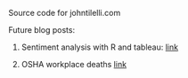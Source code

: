 Source code for johntilelli.com

Future blog posts:
1. Sentiment analysis with R and tableau:
  [link](https://boraberan.wordpress.com/2013/12/24/sentiment-analysis-in-tableau-with-r/)

2. OSHA workplace deaths
  [link](https://www.reddit.com/r/datasets/comments/4hwa35/osha_publishes_a_csv_of_workplace_deaths_with_a/?)
